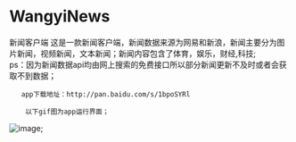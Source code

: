 # WangyiNews
新闻客户端
 这是一款新闻客户端，新闻数据来源为网易和新浪，新闻主要分为图片新闻，视频新闻，文本新闻；新闻内容包含了体育，娱乐，财经,科技;   
     ps：因为新闻数据api均由网上搜索的免费接口所以部分新闻更新不及时或者会获取不到数据；
    
       app下载地址：http://pan.baidu.com/s/1bpoSYRl
 
        以下gif图为app运行界面；
 ![image](https://github.com/wuyanhong3/ProjectPhoto/blob/master/image/NEWS.gif);
